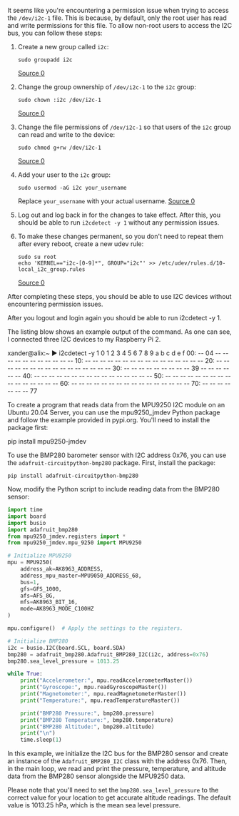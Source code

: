 It seems like you're encountering a permission issue when trying to access the `/dev/i2c-1` file. This is because, by default, only the root user has read and write permissions for this file. To allow non-root users to access the I2C bus, you can follow these steps:

1. Create a new group called `i2c`:
   ```
   sudo groupadd i2c
   ```
   [Source 0](https://lexruee.ch/setting-i2c-permissions-for-non-root-users.html)

2. Change the group ownership of `/dev/i2c-1` to the `i2c` group:
   ```
   sudo chown :i2c /dev/i2c-1
   ```
   [Source 0](https://lexruee.ch/setting-i2c-permissions-for-non-root-users.html)

3. Change the file permissions of `/dev/i2c-1` so that users of the `i2c` group can read and write to the device:
   ```
   sudo chmod g+rw /dev/i2c-1
   ```
   [Source 0](https://lexruee.ch/setting-i2c-permissions-for-non-root-users.html)

4. Add your user to the `i2c` group:
   ```
   sudo usermod -aG i2c your_username
   ```
   Replace `your_username` with your actual username. [Source 0](https://lexruee.ch/setting-i2c-permissions-for-non-root-users.html)

5. Log out and log back in for the changes to take effect. After this, you should be able to run `i2cdetect -y 1` without any permission issues.

6. To make these changes permanent, so you don't need to repeat them after every reboot, create a new udev rule:
   ```
   sudo su root
   echo 'KERNEL=="i2c-[0-9]*", GROUP="i2c"' >> /etc/udev/rules.d/10-local_i2c_group.rules
   ```
   [Source 0](https://lexruee.ch/setting-i2c-permissions-for-non-root-users.html)

After completing these steps, you should be able to use I2C devices without encountering permission issues.

After you logout and login again you should be able to run i2cdetect -y 1.

The listing blow shows an example output of the command. As one can see, I connected three I2C devices to my Raspberry Pi 2.

xander@alix:~ 
▶ i2cdetect -y 1
     0  1  2  3  4  5  6  7  8  9  a  b  c  d  e  f
00:          -- 04 -- -- -- -- -- -- -- -- -- -- -- 
10: -- -- -- -- -- -- -- -- -- -- -- -- -- -- -- -- 
20: -- -- -- -- -- -- -- -- -- -- -- -- -- -- -- -- 
30: -- -- -- -- -- -- -- -- -- 39 -- -- -- -- -- -- 
40: -- -- -- -- -- -- -- -- -- -- -- -- -- -- -- -- 
50: -- -- -- -- -- -- -- -- -- -- -- -- -- -- -- -- 
60: -- -- -- -- -- -- -- -- -- -- -- -- -- -- -- -- 
70: -- -- -- -- -- -- -- 77


To create a program that reads data from the MPU9250 I2C module on an Ubuntu 20.04 Server, you can use the mpu9250_jmdev Python package and follow the example provided in pypi.org. You'll need to install the package first:

pip install mpu9250-jmdev

To use the BMP280 barometer sensor with I2C address 0x76, you can use the `adafruit-circuitpython-bmp280` package. First, install the package:

```
pip install adafruit-circuitpython-bmp280
```

Now, modify the Python script to include reading data from the BMP280 sensor:

```python
import time
import board
import busio
import adafruit_bmp280
from mpu9250_jmdev.registers import *
from mpu9250_jmdev.mpu_9250 import MPU9250

# Initialize MPU9250
mpu = MPU9250(
    address_ak=AK8963_ADDRESS,
    address_mpu_master=MPU9050_ADDRESS_68,
    bus=1,
    gfs=GFS_1000,
    afs=AFS_8G,
    mfs=AK8963_BIT_16,
    mode=AK8963_MODE_C100HZ
)

mpu.configure()  # Apply the settings to the registers.

# Initialize BMP280
i2c = busio.I2C(board.SCL, board.SDA)
bmp280 = adafruit_bmp280.Adafruit_BMP280_I2C(i2c, address=0x76)
bmp280.sea_level_pressure = 1013.25

while True:
    print("Accelerometer:", mpu.readAccelerometerMaster())
    print("Gyroscope:", mpu.readGyroscopeMaster())
    print("Magnetometer:", mpu.readMagnetometerMaster())
    print("Temperature:", mpu.readTemperatureMaster())

    print("BMP280 Pressure:", bmp280.pressure)
    print("BMP280 Temperature:", bmp280.temperature)
    print("BMP280 Altitude:", bmp280.altitude)
    print("\n")
    time.sleep(1)
```

In this example, we initialize the I2C bus for the BMP280 sensor and create an instance of the `Adafruit_BMP280_I2C` class with the address 0x76. Then, in the main loop, we read and print the pressure, temperature, and altitude data from the BMP280 sensor alongside the MPU9250 data.

Please note that you'll need to set the `bmp280.sea_level_pressure` to the correct value for your location to get accurate altitude readings. The default value is 1013.25 hPa, which is the mean sea level pressure.
